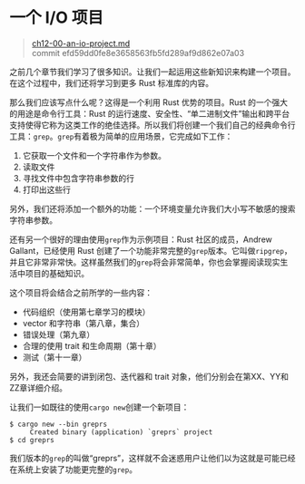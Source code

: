 # 一个 I/O 项目

> [ch12-00-an-io-project.md](https://github.com/rust-lang/book/blob/master/src/ch12-00-an-io-project.md)
> <br>
> commit efd59dd0fe8e3658563fb5fd289af9d862e07a03

之前几个章节我们学习了很多知识。让我们一起运用这些新知识来构建一个项目。在这个过程中，我们还将学习到更多 Rust 标准库的内容。

那么我们应该写点什么呢？这得是一个利用 Rust 优势的项目。Rust 的一个强大的用途是命令行工具：Rust 的运行速度、安全性、“单二进制文件”输出和跨平台支持使得它称为这类工作的绝佳选择。所以我们将创建一个我们自己的经典命令行工具：`grep`。`grep`有着极为简单的应用场景，它完成如下工作：

1. 它获取一个文件和一个字符串作为参数。
2. 读取文件
3. 寻找文件中包含字符串参数的行
4. 打印出这些行

另外，我们还将添加一个额外的功能：一个环境变量允许我们大小写不敏感的搜索字符串参数。

还有另一个很好的理由使用`grep`作为示例项目：Rust 社区的成员，Andrew Gallant，已经使用 Rust 创建了一个功能非常完整的`grep`版本。它叫做`ripgrep`，并且它非常非常快。这样虽然我们的`grep`将会非常简单，你也会掌握阅读现实生活中项目的基础知识。

这个项目将会结合之前所学的一些内容：

- 代码组织（使用第七章学习的模块）
- vector 和字符串（第八章，集合）
- 错误处理（第九章）
- 合理的使用 trait 和生命周期（第十章）
- 测试（第十一章）

另外，我还会简要的讲到闭包、迭代器和 trait 对象，他们分别会在第XX、YY和ZZ章详细介绍。

让我们一如既往的使用`cargo new`创建一个新项目：

```text
$ cargo new --bin greprs
     Created binary (application) `greprs` project
$ cd greprs
```

我们版本的`grep`的叫做“greprs”，这样就不会迷惑用户让他们以为这就是可能已经在系统上安装了功能更完整的`grep`。